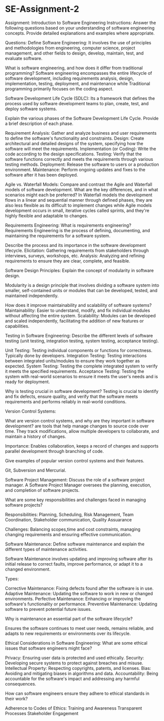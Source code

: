 # SE-Assignment-2
Assignment: Introduction to Software Engineering
Instructions:
Answer the following questions based on your understanding of software engineering concepts. Provide detailed explanations and examples where appropriate.

Questions:
Define Software Engineering:
 It involves the use of principles and methodologies from engineering, computer science, project management, and other fields to design, develop, maintain, test, and evaluate software.


What is software engineering, and how does it differ from traditional programming?
 Software engineering encompasses the entire lifecycle of software development, including requirements analysis, design, implementation, testing, deployment, and maintenance while Traditional programming primarily focuses on the coding aspect.

Software Development Life Cycle (SDLC):
 Its a framework that defines the process used by software development teams to plan, create, test, and deploy software systems.


Explain the various phases of the Software Development Life Cycle. Provide a brief description of each phase.

Requirement Analysis: Gather and analyze business and user requirements to define the software's functionality and constraints.
Design: Create architectural and detailed designs of the system, specifying how the software will meet the requirements.
Implementation (or Coding): Write the code according to the design specifications.
Testing: Verify that the software functions correctly and meets the requirements through various testing methods.
Deployment: Release the software to users or a production environment.
Maintenance: Perform ongoing updates and fixes to the software after it has been deployed.


Agile vs. Waterfall Models:
Compare and contrast the Agile and Waterfall models of software development. What are the key differences, and in what scenarios might each be preferred?
In Waterfall models the development flows in a linear and sequential manner through defined phases, they are also less flexible as its difficult to implement changes while Agile models development occurs in small, iterative cycles called sprints, and they're highly flexible and adaptable to changes.

Requirements Engineering:
What is requirements engineering?
Requirements Engineering is the process of defining, documenting, and maintaining the requirements for a software system.

 Describe the process and its importance in the software development lifecycle.
 Elicitation: Gathering requirements from stakeholders through interviews, surveys, workshops, etc.
Analysis: Analyzing and refining requirements to ensure they are clear, complete, and feasible.


Software Design Principles:
Explain the concept of modularity in software design.

Modularity is a design principle that involves dividing a software system into smaller, self-contained units or modules that can be developed, tested, and maintained independently.

 How does it improve maintainability and scalability of software systems?
 Maintainability: Easier to understand, modify, and fix individual modules without affecting the entire system.
Scalability: Modules can be developed and scaled independently, facilitating the addition of new features or capabilities.


Testing in Software Engineering:
Describe the different levels of software testing (unit testing, integration testing, system testing, acceptance testing).

Unit Testing: Testing individual components or functions for correctness. Typically done by developers.
Integration Testing: Testing interactions between integrated units/modules to ensure they work together as expected.
System Testing: Testing the complete integrated system to verify it meets the specified requirements.
Acceptance Testing: Testing the system with real-world scenarios to ensure it meets the user's needs and is ready for deployment.


 Why is testing crucial in software development?
  Testing is crucial to identify and fix defects, ensure quality, and verify that the software meets requirements and performs reliably in real-world conditions.

Version Control Systems:

What are version control systems, and why are they important in software development?
 are tools that help manage changes to source code over time. They track modifications, allow multiple developers to collaborate, and maintain a history of changes.

 Importance: Enables collaboration, keeps a record of changes and supports parallel development through branching of code.


 Give examples of popular version control systems and their features.

 Git, Subversion and Mercurial.


Software Project Management:
Discuss the role of a software project manager.
A Software Project Manager oversees the planning, execution, and completion of software projects.


 What are some key responsibilities and challenges faced in managing software projects?

 Responsibilities:
 Planning, Scheduling, Risk Management, Team Coordination, Stakeholder communication, Quality Assuarance

 Challenges:
 Balancing scopes,time and cost constraints, managing changing requirements and ensuring effective communication.


Software Maintenance:
Define software maintenance and explain the different types of maintenance activities.

Software Maintenance involves updating and improving software after its initial release to correct faults, improve performance, or adapt it to a changed environment.

Types:

Corrective Maintenance: Fixing defects found after the software is in use.
Adaptive Maintenance: Updating the software to work in new or changed environments.
Perfective Maintenance: Enhancing or improving the software's functionality or performance.
Preventive Maintenance: Updating software to prevent potential future issues.


 Why is maintenance an essential part of the software lifecycle?

 Ensures the software continues to meet user needs, remains reliable, and adapts to new requirements or environments over its lifecycle.

Ethical Considerations in Software Engineering:
What are some ethical issues that software engineers might face?

Privacy: Ensuring user data is protected and used ethically.
Security: Developing secure systems to protect against breaches and misuse.
Intellectual Property: Respecting copyrights, patents, and licenses.
Bias: Avoiding and mitigating biases in algorithms and data.
Accountability: Being accountable for the software's impact and addressing any harmful consequences.


 How can software engineers ensure they adhere to ethical standards in their work?

Adherence to Codes of Ethics:
Training and Awareness 
Transparent Processes 
Stakeholder Engagement
